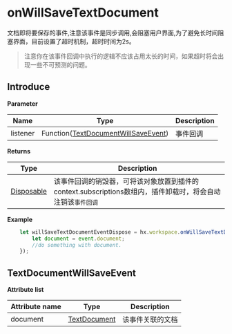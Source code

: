 # onWillSaveTextDocument

文档即将要保存的事件,注意该事件是同步调用,会阻塞用户界面,为了避免长时间阻塞界面，目前设置了超时机制，超时时间为2s。

> 注意你在该事件回调中执行的逻辑不应该占用太长的时间，如果超时将会出现一些不可预测的问题。

## Introduce

**Parameter**

|Name	|Type															|Description		|
|--			|--																	|--			|
|listener	|Function([TextDocumentWillSaveEvent](#TextDocumentWillSaveEvent))	|事件回调	|

**Returns**

|Type	|Description				|
|--			|--					|
|[Disposable](/ExtensionDocs/Api/other/Disposable)	|该事件回调的销毁器，可将该对象放置到插件的context.subscriptions数组内，插件卸载时，将会自动注销该`事件回调`	|

**Example**

``` javascript
    let willSaveTextDocumentEventDispose = hx.workspace.onWillSaveTextDocument(function(event){
        let document = event.document;
        //do something with document.
    });
```

## TextDocumentWillSaveEvent

**Attribute list**

|Attribute name		|Type										|Description						|
|--			|--												|--							|
|document	|[TextDocument](#TextDocument)					|该事件关联的文档			|